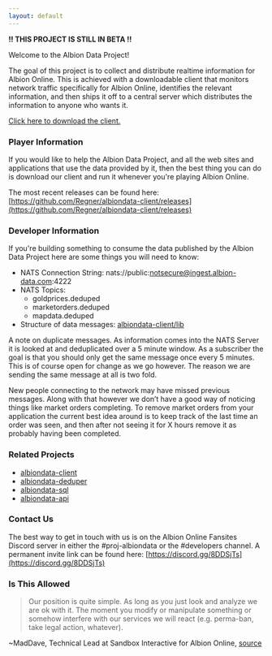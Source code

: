 ```yaml
---
layout: default
---
```

**!! THIS PROJECT IS STILL IN BETA !!**

Welcome to the Albion Data Project!

The goal of this project is to collect and distribute realtime information for Albion Online. This is achieved with a downloadable client that monitors network traffic specifically for Albion Online, identifies the relevant information, and then ships it off to a central server which distributes the information to anyone who wants it.

[Click here to download the client.](https://github.com/Regner/albiondata-client/releases)

### Player Information
If you would like to help the Albion Data Project, and all the web sites and applications that use the data provided by it, then the best thing you can do is download our client and run it whenever you're playing Albion Online.

The most recent releases can be found here: [https://github.com/Regner/albiondata-client/releases](https://github.com/Regner/albiondata-client/releases)

### Developer Information
If you're building something to consume the data published by the
Albion Data Project here are some things you will need to know:
- NATS Connection String: nats://public:notsecure@ingest.albion-data.com:4222
- NATS Topics:
  - goldprices.deduped
  - marketorders.deduped
  - mapdata.deduped
- Structure of data messages: [albiondata-client/lib](https://github.com/Regner/albiondata-client/tree/master/lib)

A note on duplicate messages. As information comes into the NATS Server it is looked at and deduplicated over a 5 minute window. As a subscriber the goal is that you should only get the same message once every 5 minutes. This is of course open for change as we go however. The reason we are sending the same message at all is two fold.
 
New people connecting to the network may have missed previous messages. Along with that however we don’t have a good way of noticing things like market orders completing. To remove market orders from your application the current best idea around is to keep track of the last time an order was seen, and then after not seeing it for X hours remove it as probably having been completed.

### Related Projects
- [albiondata-client](https://github.com/Regner/albiondata-client)
- [albiondata-deduper](https://github.com/Regner/albiondata-deduper)
- [albiondata-sql](https://github.com/pcdummy/albiondata-sql)
- [albiondata-api](https://github.com/pcdummy/albiondata-api)

### Contact Us
The best way to get in touch with us is on the Albion Online Fansites Discord server in either the #proj-albiondata or the #developers channel. A permanent invite link can be found here: [https://discord.gg/8DDSjTs](https://discord.gg/8DDSjTs)

### Is This Allowed
> Our position is quite simple. As long as you just look and analyze we are ok with it. The moment you modify or manipulate something or somehow interfere with our services we will react (e.g. perma-ban, take legal action, whatever).

~MadDave, Technical Lead at Sandbox Interactive for Albion Online, [source](https://forum.albiononline.com/index.php/Thread/51604-Is-it-allowed-to-scan-your-internet-trafic-and-pick-up-logs/?postID=512670#post512670)
